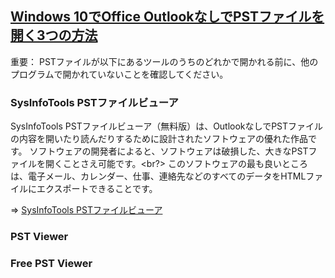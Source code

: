 ## [Windows 10でOffice OutlookなしでPSTファイルを開く3つの方法](https://ja.athowto.com/3-ways-open-pst-file-without-office-outlook-windows-10)<br/>

重要： PSTファイルが以下にあるツールのうちのどれかで開かれる前に、他のプログラムで開かれていないことを確認してください。<br/>

### SysInfoTools PSTファイルビューア

SysInfoTools PSTファイルビューア（無料版）は、OutlookなしでPSTファイルの内容を開いたり読んだりするために設計されたソフトウェアの優れた作品です。 ソフトウェアの開発者によると、ソフトウェアは破損した、大きなPSTファイルを開くことさえ可能です。<br?>
このソフトウェアの最も良いところは、電子メール、カレンダー、仕事、連絡先などのすべてのデータをHTMLファイルにエクスポートできることです。<br/>

⇒ [SysInfoTools PSTファイルビューア](https://www.systoolsgroup.com/jp/outlook-pst-viewer.html)<br/>

### PST Viewer
### Free PST Viewer
